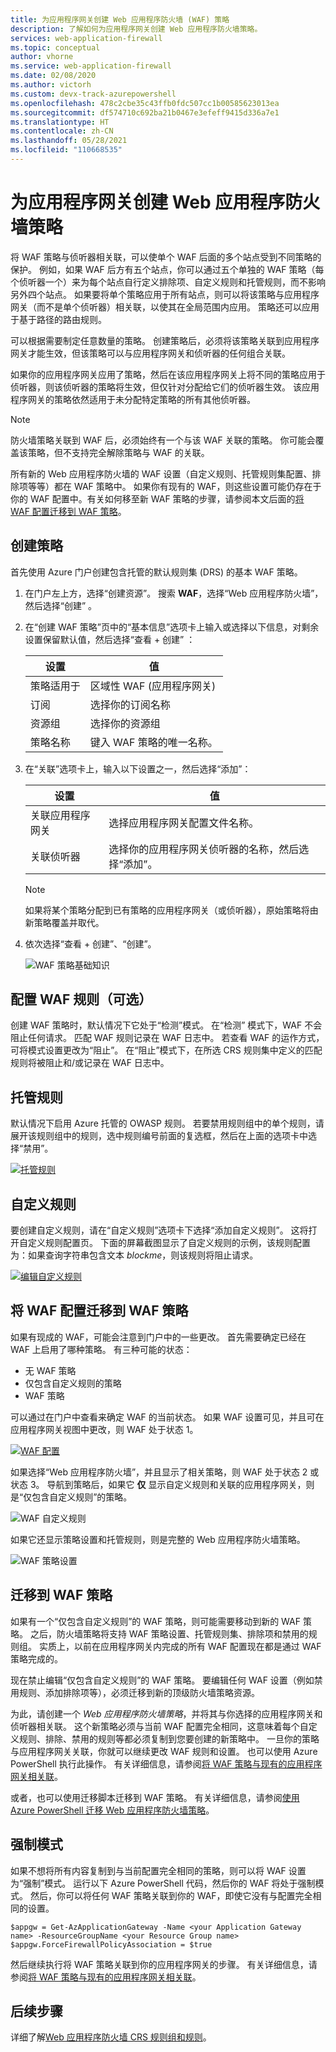```yaml
---
title: 为应用程序网关创建 Web 应用程序防火墙 (WAF) 策略
description: 了解如何为应用程序网关创建 Web 应用程序防火墙策略。
services: web-application-firewall
ms.topic: conceptual
author: vhorne
ms.service: web-application-firewall
ms.date: 02/08/2020
ms.author: victorh
ms.custom: devx-track-azurepowershell
ms.openlocfilehash: 478c2cbe35c43ffb0fdc507cc1b00585623013ea
ms.sourcegitcommit: df574710c692ba21b0467e3efeff9415d336a7e1
ms.translationtype: HT
ms.contentlocale: zh-CN
ms.lasthandoff: 05/28/2021
ms.locfileid: "110668535"
---
```

# <a name="create-web-application-firewall-policies-for-application-gateway"></a>为应用程序网关创建 Web 应用程序防火墙策略

将 WAF 策略与侦听器相关联，可以使单个 WAF 后面的多个站点受到不同策略的保护。 例如，如果 WAF 后方有五个站点，你可以通过五个单独的 WAF 策略（每个侦听器一个）来为每个站点自行定义排除项、自定义规则和托管规则，而不影响另外四个站点。 如果要将单个策略应用于所有站点，则可以将该策略与应用程序网关（而不是单个侦听器）相关联，以使其在全局范围内应用。 策略还可以应用于基于路径的路由规则。 

可以根据需要制定任意数量的策略。 创建策略后，必须将该策略关联到应用程序网关才能生效，但该策略可以与应用程序网关和侦听器的任何组合关联。 

如果你的应用程序网关应用了策略，然后在该应用程序网关上将不同的策略应用于侦听器，则该侦听器的策略将生效，但仅针对分配给它们的侦听器生效。 该应用程序网关的策略依然适用于未分配特定策略的所有其他侦听器。 

   > [!NOTE]
   > 防火墙策略关联到 WAF 后，必须始终有一个与该 WAF 关联的策略。 你可能会覆盖该策略，但不支持完全解除策略与 WAF 的关联。 

所有新的 Web 应用程序防火墙的 WAF 设置（自定义规则、托管规则集配置、排除项等等）都在 WAF 策略中。 如果你有现有的 WAF，则这些设置可能仍存在于你的 WAF 配置中。有关如何移至新 WAF 策略的步骤，请参阅本文后面的[将 WAF 配置迁移到 WAF 策略](#migrate)。 

## <a name="create-a-policy"></a>创建策略

首先使用 Azure 门户创建包含托管的默认规则集 (DRS) 的基本 WAF 策略。

1. 在门户左上方，选择“创建资源”。 搜索 **WAF**，选择“Web 应用程序防火墙”，然后选择“创建” 。
2. 在“创建 WAF 策略”页中的“基本信息”选项卡上输入或选择以下信息，对剩余设置保留默认值，然后选择“查看 + 创建”  ：

   |设置  |值  |
   |---------|---------|
   |策略适用于     |区域性 WAF (应用程序网关)|
   |订阅     |选择你的订阅名称|
   |资源组     |选择你的资源组|
   |策略名称     |键入 WAF 策略的唯一名称。|
3. 在“关联”选项卡上，输入以下设置之一，然后选择“添加”： 

   |设置  |值  |
   |---------|---------|
   |关联应用程序网关     |选择应用程序网关配置文件名称。|
   |关联侦听器     |选择你的应用程序网关侦听器的名称，然后选择“添加”。|

   > [!NOTE]
   > 如果将某个策略分配到已有策略的应用程序网关（或侦听器），原始策略将由新策略覆盖并取代。
4. 依次选择“查看 + 创建”、“创建”。  

   ![WAF 策略基础知识](../media/create-waf-policy-ag/waf-policy-basics.png)

## <a name="configure-waf-rules-optional"></a>配置 WAF 规则（可选）

创建 WAF 策略时，默认情况下它处于“检测”模式。 在“检测”  模式下，WAF 不会阻止任何请求。 匹配 WAF 规则记录在 WAF 日志中。 若查看 WAF 的运作方式，可将模式设置更改为“阻止”。 在“阻止”模式下，在所选 CRS 规则集中定义的匹配规则将被阻止和/或记录在 WAF 日志中。

## <a name="managed-rules"></a>托管规则

默认情况下启用 Azure 托管的 OWASP 规则。 若要禁用规则组中的单个规则，请展开该规则组中的规则，选中规则编号前面的复选框，然后在上面的选项卡中选择“禁用”。

[ ![托管规则](../media/create-waf-policy-ag/managed-rules.png) ](../media/create-waf-policy-ag/managed-rules-lrg.png#lightbox)

## <a name="custom-rules"></a>自定义规则

要创建自定义规则，请在“自定义规则”选项卡下选择“添加自定义规则”。 这将打开自定义规则配置页。 下面的屏幕截图显示了自定义规则的示例，该规则配置为：如果查询字符串包含文本 *blockme*，则该规则将阻止请求。

[ ![编辑自定义规则](../media/create-waf-policy-ag/edit-custom-rule.png) ](../media/create-waf-policy-ag/edit-custom-rule-lrg.png#lightbox)

## <a name="migrate-your-waf-config-to-a-waf-policy"></a><a name="migrate"></a>将 WAF 配置迁移到 WAF 策略

如果有现成的 WAF，可能会注意到门户中的一些更改。 首先需要确定已经在 WAF 上启用了哪种策略。 有三种可能的状态：

- 无 WAF 策略
- 仅包含自定义规则的策略
- WAF 策略

可以通过在门户中查看来确定 WAF 的当前状态。 如果 WAF 设置可见，并且可在应用程序网关视图中更改，则 WAF 处于状态 1。

[ ![WAF 配置](../media/create-waf-policy-ag/waf-configure.png) ](../media/create-waf-policy-ag/waf-configure-lrg.png#lightbox)

如果选择“Web 应用程序防火墙”，并且显示了相关策略，则 WAF 处于状态 2 或状态 3。 导航到策略后，如果它 **仅** 显示自定义规则和关联的应用程序网关，则是“仅包含自定义规则”的策略。

![WAF 自定义规则](../media/create-waf-policy-ag/waf-custom-rules.png)

如果它还显示策略设置和托管规则，则是完整的 Web 应用程序防火墙策略。 

![WAF 策略设置](../media/create-waf-policy-ag/waf-policy-settings.png)

## <a name="migrate-to-waf-policy"></a>迁移到 WAF 策略

如果有一个“仅包含自定义规则”的 WAF 策略，则可能需要移动到新的 WAF 策略。 之后，防火墙策略将支持 WAF 策略设置、托管规则集、排除项和禁用的规则组。 实质上，以前在应用程序网关内完成的所有 WAF 配置现在都是通过 WAF 策略完成的。 

现在禁止编辑“仅包含自定义规则”的 WAF 策略。 要编辑任何 WAF 设置（例如禁用规则、添加排除项等），必须迁移到新的顶级防火墙策略资源。

为此，请创建一个 *Web 应用程序防火墙策略*，并将其与你选择的应用程序网关和侦听器相关联。 这个新策略必须与当前 WAF 配置完全相同，这意味着每个自定义规则、排除、禁用的规则等都必须复制到您要创建的新策略中。 一旦你的策略与应用程序网关关联，你就可以继续更改 WAF 规则和设置。 也可以使用 Azure PowerShell 执行此操作。 有关详细信息，请参阅[将 WAF 策略与现有的应用程序网关相关联](associate-waf-policy-existing-gateway.md)。

或者，也可以使用迁移脚本迁移到 WAF 策略。 有关详细信息，请参阅[使用 Azure PowerShell 迁移 Web 应用程序防火墙策略](migrate-policy.md)。

## <a name="force-mode"></a>强制模式

如果不想将所有内容复制到与当前配置完全相同的策略，则可以将 WAF 设置为“强制”模式。 运行以下 Azure PowerShell 代码，然后你的 WAF 将处于强制模式。 然后，你可以将任何 WAF 策略关联到你的 WAF，即使它没有与配置完全相同的设置。 

```azurepowershell-interactive
$appgw = Get-AzApplicationGateway -Name <your Application Gateway name> -ResourceGroupName <your Resource Group name>
$appgw.ForceFirewallPolicyAssociation = $true
```

然后继续执行将 WAF 策略关联到你的应用程序网关的步骤。 有关详细信息，请参阅[将 WAF 策略与现有的应用程序网关相关联](associate-waf-policy-existing-gateway.md)。

## <a name="next-steps"></a>后续步骤

详细了解[Web 应用程序防火墙 CRS 规则组和规则](application-gateway-crs-rulegroups-rules.md)。
